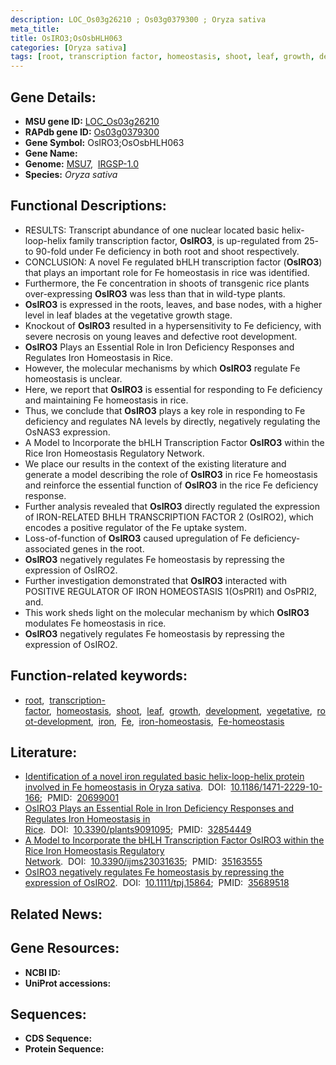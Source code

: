 ```yaml
---
description: LOC_Os03g26210 ; Os03g0379300 ; Oryza sativa
meta_title:
title: OsIRO3;OsOsbHLH063
categories: [Oryza sativa]
tags: [root, transcription factor, homeostasis, shoot, leaf, growth, development, vegetative, root development, iron, Fe, iron homeostasis, Fe homeostasis]
---
```


## Gene Details:
- **MSU gene ID:** [LOC_Os03g26210](http://rice.uga.edu/cgi-bin/ORF_infopage.cgi?orf=LOC_Os03g26210)  
- **RAPdb gene ID:** [Os03g0379300](https://rapdb.dna.affrc.go.jp/locus/?name=Os03g0379300)  
- **Gene Symbol:** OsIRO3;OsOsbHLH063
- **Gene Name:**
- **Genome:**  [MSU7](http://rice.uga.edu/),&nbsp;&nbsp;[IRGSP-1.0](https://rapdb.dna.affrc.go.jp/download/irgsp1.html)
- **Species:** *Oryza sativa*

## Functional Descriptions:
   - RESULTS: Transcript abundance of one nuclear located basic helix-loop-helix family transcription factor, **OsIRO3**, is up-regulated from 25- to 90-fold under Fe deficiency in both root and shoot respectively.
   - CONCLUSION: A novel Fe regulated bHLH transcription factor (**OsIRO3**) that plays an important role for Fe homeostasis in rice was identified.
   - Furthermore, the Fe concentration in shoots of transgenic rice plants over-expressing **OsIRO3** was less than that in wild-type plants.
   - **OsIRO3** is expressed in the roots, leaves, and base nodes, with a higher level in leaf blades at the vegetative growth stage.
   - Knockout of **OsIRO3** resulted in a hypersensitivity to Fe deficiency, with severe necrosis on young leaves and defective root development.
   - **OsIRO3** Plays an Essential Role in Iron Deficiency Responses and Regulates Iron Homeostasis in Rice.
   - However, the molecular mechanisms by which **OsIRO3** regulate Fe homeostasis is unclear.
   - Here, we report that **OsIRO3** is essential for responding to Fe deficiency and maintaining Fe homeostasis in rice.
   - Thus, we conclude that **OsIRO3** plays a key role in responding to Fe deficiency and regulates NA levels by directly, negatively regulating the OsNAS3 expression.
   - A Model to Incorporate the bHLH Transcription Factor **OsIRO3** within the Rice Iron Homeostasis Regulatory Network.
   - We place our results in the context of the existing literature and generate a model describing the role of **OsIRO3** in rice Fe homeostasis and reinforce the essential function of **OsIRO3** in the rice Fe deficiency response.
   - Further analysis revealed that **OsIRO3** directly regulated the expression of IRON-RELATED BHLH TRANSCRIPTION FACTOR 2 (OsIRO2), which encodes a positive regulator of the Fe uptake system.
   - Loss-of-function of **OsIRO3** caused upregulation of Fe deficiency-associated genes in the root.
   - **OsIRO3** negatively regulates Fe homeostasis by repressing the expression of OsIRO2.
   - Further investigation demonstrated that **OsIRO3** interacted with POSITIVE REGULATOR OF IRON HOMEOSTASIS 1(OsPRI1) and OsPRI2, and.
   - This work sheds light on the molecular mechanism by which **OsIRO3** modulates Fe homeostasis in rice.
   - **OsIRO3** negatively regulates Fe homeostasis by repressing the expression of OsIRO2.

## Function-related keywords:
   - [root](/tags/root/),&nbsp;&nbsp;[transcription-factor](/tags/transcription-factor/),&nbsp;&nbsp;[homeostasis](/tags/homeostasis/),&nbsp;&nbsp;[shoot](/tags/shoot/),&nbsp;&nbsp;[leaf](/tags/leaf/),&nbsp;&nbsp;[growth](/tags/growth/),&nbsp;&nbsp;[development](/tags/development/),&nbsp;&nbsp;[vegetative](/tags/vegetative/),&nbsp;&nbsp;[root-development](/tags/root-development/),&nbsp;&nbsp;[iron](/tags/iron/),&nbsp;&nbsp;[Fe](/tags/Fe/),&nbsp;&nbsp;[iron-homeostasis](/tags/iron-homeostasis/),&nbsp;&nbsp;[Fe-homeostasis](/tags/Fe-homeostasis/)

## Literature:
   - [Identification of a novel iron regulated basic helix-loop-helix protein involved in Fe homeostasis in Oryza sativa](https://www.doi.org/10.1186/1471-2229-10-166).&nbsp;&nbsp;DOI:&nbsp;&nbsp;[10.1186/1471-2229-10-166](https://www.doi.org/10.1186/1471-2229-10-166);&nbsp;&nbsp;PMID:&nbsp;&nbsp;[20699001](https://pubmed.ncbi.nlm.nih.gov/20699001/)
   - [OsIRO3 Plays an Essential Role in Iron Deficiency Responses and Regulates Iron Homeostasis in Rice](https://www.doi.org/10.3390/plants9091095).&nbsp;&nbsp;DOI:&nbsp;&nbsp;[10.3390/plants9091095](https://www.doi.org/10.3390/plants9091095);&nbsp;&nbsp;PMID:&nbsp;&nbsp;[32854449](https://pubmed.ncbi.nlm.nih.gov/32854449/)
   - [A Model to Incorporate the bHLH Transcription Factor OsIRO3 within the Rice Iron Homeostasis Regulatory Network](https://www.doi.org/10.3390/ijms23031635).&nbsp;&nbsp;DOI:&nbsp;&nbsp;[10.3390/ijms23031635](https://www.doi.org/10.3390/ijms23031635);&nbsp;&nbsp;PMID:&nbsp;&nbsp;[35163555](https://pubmed.ncbi.nlm.nih.gov/35163555/)
   - [OsIRO3 negatively regulates Fe homeostasis by repressing the expression of OsIRO2](https://www.doi.org/10.1111/tpj.15864).&nbsp;&nbsp;DOI:&nbsp;&nbsp;[10.1111/tpj.15864](https://www.doi.org/10.1111/tpj.15864);&nbsp;&nbsp;PMID:&nbsp;&nbsp;[35689518](https://pubmed.ncbi.nlm.nih.gov/35689518/)

## Related News:

## Gene Resources:
- **NCBI ID:**  []()
- **UniProt accessions:** [](https://www.uniprot.org/uniprotkb//entry)

## Sequences:
- **CDS Sequence:**
- **Protein Sequence:**
